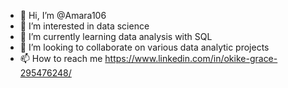 - 👋 Hi, I’m @Amara106
- 👀 I’m interested in data science
- 🌱 I’m currently learning data analysis with SQL
- 💞️ I’m looking to collaborate on various data analytic projects
- 📫 How to reach me https://www.linkedin.com/in/okike-grace-295476248/

<!---
Amara106/Amara106 is a ✨ special ✨ repository because its `README.md` (this file) appears on your GitHub profile.
You can click the Preview link to take a look at your changes.
--->
